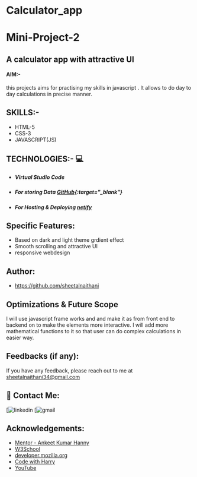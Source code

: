 # Calculator_app
# Mini-Project-2 
## A calculator app with attractive UI
#### AIM:-
this projects aims for practising my skills in javascript . It allows to do day to day calculations in precise manner.
## SKILLS:-
- HTML-5
- CSS-3
- JAVASCRIPT(JS)

## TECHNOLOGIES:- 💻
- ##### Virtual Studio Code
-  ##### For storing Data [GitHub](https://github.com/){:target="_blank"}
-  ##### For Hosting & Deploying [netify](https://netify.com/)

## Specific Features:

- Based on dark and light theme grdient effect
- Smooth scrolling and attractive UI
- responsive webdesign

## Author:

- https://github.com/sheetalnaithani

## Optimizations & Future Scope

I will use javascript frame works and and make it as from front end to backend on to make the elements more interactive. I will add more mathematical functions to it so that user can do complex calculations in easier way.
  
## Feedbacks (if any):

If you have any feedback, please reach out to me at sheetalnaithani34@gmail.com

  
## 🔗 Contact Me:
[![linkedin](https://www.linkedin.com/in/sheetal-naithani-2a9001210/)
 [![gmail](https://mail.google.com/mail/u/0/#inbox)

  
## Acknowledgements:

 - [Mentor - Ankeet Kumar Hanny](https://www.linkedin.com/in/ankeethanny007/) 
 - [W3School](https://www.w3schools.com/)
 - [developer.mozilla.org](https://developer.mozilla.org/en-US/docs/Web/CSS)
 - [Code with Harry](https://www.codewithharry.com/videos/web-development-in-hindi-1)
 - [YouTube](https://www.youtube.com/)
